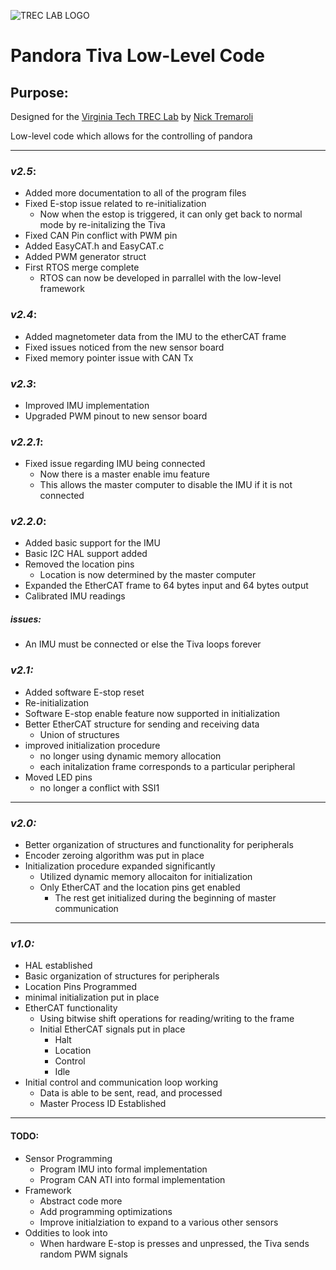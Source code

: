![TREC LAB LOGO](https://uploads-ssl.webflow.com/5eea7449e8feaa669ef05b29/621010e435b9e48b50133758_TREC.png)
<!-- Headings -->
# Pandora Tiva Low-Level Code

## Purpose:
Designed for the [Virginia Tech TREC Lab](https://trecvt.org) by [Nick Tremaroli](nicktrem@vt.edu)

Low-level code which allows for the controlling of pandora

---
### *v2.5*:
* Added more documentation to all of the program files
* Fixed E-stop issue related to re-initialization
	* Now when the estop is triggered, it can only
	get back to normal mode by re-initalizing the
	Tiva
* Fixed CAN Pin conflict with PWM pin
* Added EasyCAT.h and EasyCAT.c
* Added PWM generator struct
* First RTOS merge complete
	* RTOS can now be developed in parrallel
	with the low-level framework

### *v2.4*:
* Added magnetometer data from the IMU to the etherCAT frame
* Fixed issues noticed from the new sensor board
* Fixed memory pointer issue with CAN Tx

### *v2.3*:
* Improved IMU implementation
* Upgraded PWM pinout to new sensor board

### *v2.2.1*:
* Fixed issue regarding IMU being connected
	* Now there is a master enable imu feature
	* This allows the master computer to disable the IMU if it is not connected

<!-- Vertsions of code -->
### *v2.2.0*:
* Added basic support for the IMU
* Basic I2C HAL support added
* Removed the location pins
	* Location is now determined by the master computer
* Expanded the EtherCAT frame to 64 bytes input and 64 bytes output
* Calibrated IMU readings
##### *issues*:
* An IMU must be connected or else the Tiva loops forever


### *v2.1:*
* Added software E-stop reset
* Re-initialization
* Software E-stop enable feature now supported in initialization
* Better EtherCAT structure for sending and receiving data
	* Union of structures
* improved initialization procedure
	* no longer using dynamic memory allocation
	* each initalization frame corresponds to a particular peripheral
* Moved LED pins
	* no longer a conflict with SSI1
---
### *v2.0:*
* Better organization of structures and functionality for peripherals
* Encoder zeroing algorithm was put in place
* Initialization procedure expanded significantly
	* Utilized dynamic memory allocaiton for initialization
	* Only EtherCAT and the location pins get enabled
		* The rest get initialized during the beginning of master communication
---
### *v1.0:*
* HAL established
* Basic organization of structures for peripherals
* Location Pins Programmed
* minimal initialization put in place
* EtherCAT functionality
	* Using bitwise shift operations for reading/writing to the frame
	* Initial EtherCAT signals put in place
		* Halt
		* Location
		* Control
		* Idle
* Initial control and communication loop working
	* Data is able to be sent, read, and processed
	* Master Process ID Established

---
#### TODO:
* Sensor Programming
	* Program IMU into formal implementation
	* Program CAN ATI into formal implementation
* Framework
	* Abstract code more
	* Add programming optimizations
	* Improve initialziation to expand to a various other sensors
* Oddities to look into
	* When hardware E-stop is presses and unpressed, the Tiva sends random PWM signals
